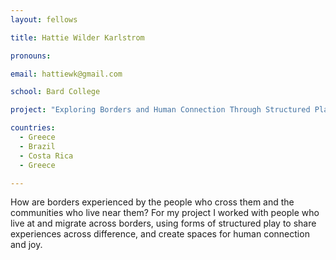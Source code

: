 ```yaml
---
layout: fellows

title: Hattie Wilder Karlstrom

pronouns: 

email: hattiewk@gmail.com

school: Bard College

project: "Exploring Borders and Human Connection Through Structured Play"

countries:
  - Greece
  - Brazil
  - Costa Rica
  - Greece

---
```


How are borders experienced by the people who cross them and the communities who live near them? For my project I worked with people who live at and migrate across borders, using forms of structured play to share experiences across difference, and create spaces for human connection and joy.
